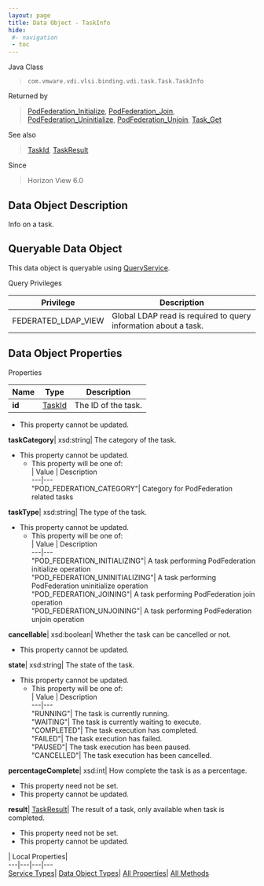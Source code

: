 ```yaml
---
layout: page
title: Data Object - TaskInfo
hide:
 #- navigation
 - toc
---
```






Java Class  
> `com.vmware.vdi.vlsi.binding.vdi.task.Task.TaskInfo`

Returned by  
> [PodFederation_Initialize](vdi.federation.PodFederation.md#initialize), [PodFederation_Join](vdi.federation.PodFederation.md#join), [PodFederation_Uninitialize](vdi.federation.PodFederation.md#uninitialize), [PodFederation_Unjoin](vdi.federation.PodFederation.md#unjoin), [Task_Get](vdi.task.Task.md#get)

See also  
> [TaskId](vdi.entity.TaskId.md), [TaskResult](vdi.task.Task.TaskResult.md)

Since  
> Horizon View 6.0


## Data Object Description 

Info on a task. 

##  Queryable Data Object 

This data object is queryable using [QueryService](vdi.query.QueryService.md "QueryService"). 

Query Privileges 

Privilege |  Description   
---|---  
FEDERATED_LDAP_VIEW|  Global LDAP read is required to query information about a task.   
  


## Data Object Properties

Properties

Name |  Type |  Description   
---|---|---  
**id**| [TaskId](vdi.entity.TaskId.md)|  The ID of the task.   


* This property cannot be updated.

  
**taskCategory**|  xsd:string|  The category of the task.   


* This property cannot be updated.
  * This property will be one of:  
|  Value |  Description   
---|---  
"POD_FEDERATION_CATEGORY"| Category for PodFederation related tasks  

  
**taskType**|  xsd:string|  The type of the task.   


* This property cannot be updated.
  * This property will be one of:  
|  Value |  Description   
---|---  
"POD_FEDERATION_INITIALIZING"| A task performing PodFederation initialize operation  
"POD_FEDERATION_UNINITIALIZING"| A task performing PodFederation uninitialize operation  
"POD_FEDERATION_JOINING"| A task performing PodFederation join operation  
"POD_FEDERATION_UNJOINING"| A task performing PodFederation unjoin operation  

  
**cancellable**|  xsd:boolean|  Whether the task can be cancelled or not.   


* This property cannot be updated.

  
**state**|  xsd:string|  The state of the task.   


* This property cannot be updated.
  * This property will be one of:  
|  Value |  Description   
---|---  
"RUNNING"| The task is currently running.  
"WAITING"| The task is currently waiting to execute.  
"COMPLETED"| The task execution has completed.  
"FAILED"| The task execution has failed.  
"PAUSED"| The task execution has been paused.  
"CANCELLED"| The task execution has been cancelled.  

  
**percentageComplete**|  xsd:int|  How complete the task is as a percentage.   


* This property need not be set.
* This property cannot be updated.

  
**result**| [TaskResult](vdi.task.Task.TaskResult.md)|  The result of a task, only available when task is completed.   


* This property need not be set.
* This property cannot be updated.

  
  
  
 | Local Properties|   
---|---|---|---  
[Service Types](index-mo_types.md)| [Data Object Types](index-do_types.md)| [All Properties](index-properties.md)| [All Methods](index-methods.md)  
  
  
